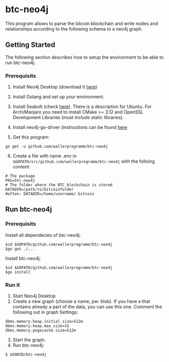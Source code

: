 # btc-neo4j

This program allows to parse the bitcoin blockchain and write nodes and relationships according to the following schema to a neo4j graph.

## Getting Started

The following section describes how to setup the environment to be able to run btc-neo4j.

### Prerequisits

1. Install Neo4j Desktop (download it [here](https://neo4j.com/download-center/))

2. Install Golang and set up your environment.

3. Install Seabolt (check [here](https://github.com/neo4j-drivers/seabolt)). There is a description for Ubuntu. For Arch/Manjaro you need to install CMake >= 3.12 and OpenSSL Development Libraries (must include static libraries).

4. Install neo4j-go-driver (instructions can be found [here](https://github.com/neo4j/neo4j-go-driver)

5. Get this program:
```
go get -u github.com/wallerprogramm/btc-neo4j
```
6. Create a file with name .env in `$GOPATH/src/github.com/wallerprogramm/btc-neo4j` with the folloing content:
```
# The package
PKG=btc-neo4j
# The folder where the BTC blockchain is stored
DATADIR=/path/to/bitcoinfolder
#often: DATADIR=/home/username/.bitcoin
```

## Run btc-neo4j

### Prerequisits

Install all dependecies of btc-neo4j:
```
$cd $GOPATH/github.com/wallerprogramm/btc-neo4j
$go get ./...
```
Install btc-neo4j:
```
$cd $GOPATH/github.com/wallerprogramm/btc-neo4j
$go install
```

### Run it

1. Start Neo4j Desktop
2. Create a new graph (choose a name, pw: blob). If you have a that contains already a part of the data, you can use this one. Comment the following out in graph Settings:
```
dbms.memory.heap.initial_size=512m
dbms.memory.heap.max_size=1G
dbms.memory.pagecache.size=512m
```
3. Start the graph.
4. Run btc-neo4j:
```
$ $GOBIN/btc-neo4j
```
